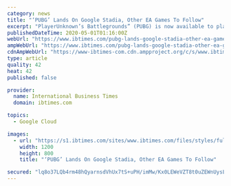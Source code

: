 ```yaml
---
category: news
title: "‘PUBG’ Lands On Google Stadia, Other EA Games To Follow"
excerpt: "PlayerUnknown’s Battlegrounds” (PUBG) is now available to play on Google Stadia, and it’s just the first of more popular titles coming to the platform."
publishedDateTime: 2020-05-01T01:16:00Z
webUrl: "https://www.ibtimes.com/pubg-lands-google-stadia-other-ea-games-follow-2968261"
ampWebUrl: "https://www.ibtimes.com/pubg-lands-google-stadia-other-ea-games-follow-2968261?amp=1"
cdnAmpWebUrl: "https://www-ibtimes-com.cdn.ampproject.org/c/s/www.ibtimes.com/pubg-lands-google-stadia-other-ea-games-follow-2968261?amp=1"
type: article
quality: 42
heat: 42
published: false

provider:
  name: International Business Times
  domain: ibtimes.com

topics:
  - Google Cloud

images:
  - url: "https://s1.ibtimes.com/sites/www.ibtimes.com/files/styles/full/public/2019/11/17/android-gaming-pubg-mobile-samsung-s10-2568621.jpg"
    width: 1200
    height: 800
    title: "‘PUBG’ Lands On Google Stadia, Other EA Games To Follow"

secured: "lq8o37LQb4rm48hQyarnsdVhUx7tS+uPH/imMw/Kx0LEWeVZT8t0uZEWnUysLCbbOSQlw6dxx3mJN9ipuPuqJxjFhutLhBumF4EJlX4YgWowMxI8HWC+o3F+2EMAmgE6CeH/KLmqLb7Jf8tHUGd1dWkzw88k4cmc0Q7cIvm4JVVVTzrUn7NkagPCS2ThU0XxZQcgCtVz/vlwM450AgmnH0ZeMBgTb+0bctvaqVspnbyrY0o4bgSl8aSrYLO7KF6rRkVHImnN1JhGRTGJ08594okj0U+f9xbYT770d2ps5lvrOmCmuNwM4bIF3bzCNKpt;J3WuXWOPHVSLkOy4V2f0rg=="
---
```


